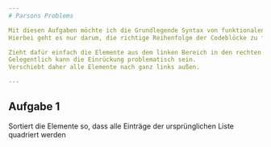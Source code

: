```yaml
---
# Parsons Problems

Mit diesen Aufgaben möchte ich die Grundlegende Syntax von funktionalen Elementen in Java einüben.
Hierbei geht es nur darum, die richtige Reihenfolge der Codeblöcke zu finden.

Zieht dafür einfach die Elemente aus dem linken Bereich in den rechten Bereich und prüft Eure Antwort.
Gelegentlich kann die Einrückung problematisch sein.
Verschiebt daher alle Elemente nach ganz links außen.

---
```


##  Aufgabe 1
Sortiert die Elemente so, dass alle Einträge der ursprünglichen Liste quadriert werden
